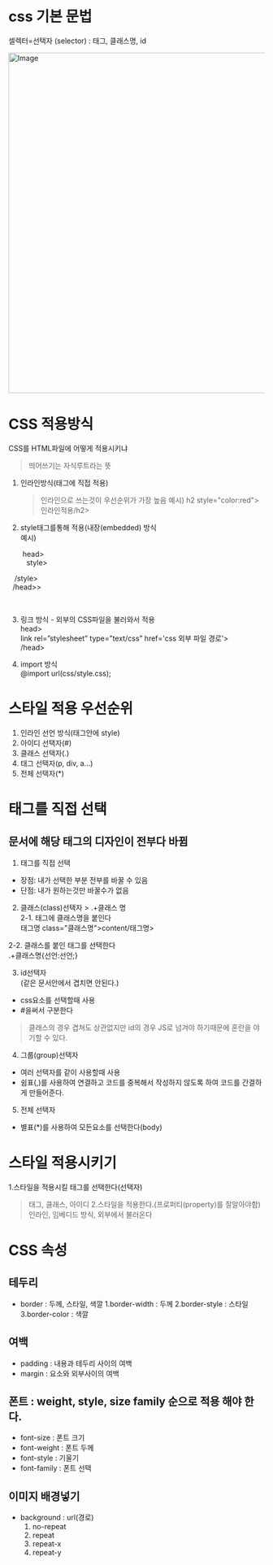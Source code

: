 # css 기본 문법
셀렉터=선택자 (selector) : 태그, 클래스명, id

<img width="670" alt="Image" src="https://github.com/user-attachments/assets/fab07437-f8c7-4e2b-94da-dd66d69abc90" />

# CSS 적용방식
CSS를 HTML파일에 어떻게 적용시키냐
> 띄어쓰기는 자식루트라는 뜻

1. 인라인방식(태그에 직접 적용)
   >인라인으로 쓰는것이 우선순위가 가장 높음
예시) h2 style="color:red">인라인적용/h2>

2. style태그를통해 적용(내장(embedded) 방식<br>
예시)<p>&nbsp;head><br>
&nbsp;&nbsp;&nbsp;style>
          
&nbsp;&nbsp;&nbsp;/style><br>
&nbsp;&nbsp;/head>></p><br>
      
3. 링크 방식 - 외부의 CSS파일을 불러와서 적용<br>
 head><br>
    link rel=”stylesheet” type=”text/css” href='css 외부 파일 경로'><br>
 /head><br>

4. import 방식<br>
 @import url(css/style.css);

# 스타일 적용 우선순위
1. 인라인 선언 방식(태그안에 style)
2. 아이디 선택자(#)
3. 클래스 선택자(.)
4. 태그 선택자(p, div, a...)
5. 전체 선택자(*)

# 태그를 직접 선택
## 문서에 해당 태그의 디자인이 전부다 바뀜
1. 태그를 직접 선택
- 장점: 내가 선택한 부분 전부를 바꿀 수 있음
- 단점: 내가 원하는것만 바꿀수가 없음

2. 클래스(class)선택자 > .+클래스 명<br>
2-1. 태그에 클래스명을 붙인다<br>
   태그명 class="클래스명">content/태그명>

2-2. 클래스를 붙인 태그를 선택한다<br>
   .+클래스명{선언:선언;}

3. id선택자<br>(같은 문서안에서 겹치면 안된다.)
- css요소를 선택할때 사용
- #을써서 구분한다
> 클래스의 경우 겹쳐도 상관없지만 id의 경우 JS로 넘겨야 하기때문에 혼란을 야기할 수 있다.

4. 그룹(group)선택자
- 여러 선택자를 같이 사용할때 사용
- 쉼표(,)를 사용하여 연결하고 코드를 중복해서 작성하지 않도록 하여 코드를 간결하게 만들어준다.

5. 전체 선택자
- 별표(*)를 사용하여 모든요소를 선택한다(body)

# 스타일 적용시키기
1.스타일을 적용시킬 태그를 선택한다(선택자)
> 태그, 클래스, 아이디
2.스타일을 적용한다.(프로퍼티(property)를 잘알아야함)
> 인라인, 임베디드 방식, 외부에서 불러온다

# CSS 속성
## 테두리
- border : 두께, 스타일, 색깔
  1.border-width : 두께
  2.border-style : 스타일
  3.border-color : 색깔

## 여백
- padding : 내용과 테두리 사이의 여백
- margin : 요소와 외부사이의 여백

## 폰트 : weight, style, size family 순으로 적용 해야 한다.
- font-size : 폰트 크기
- font-weight : 폰트 두께
- font-style : 기울기
- font-family : 폰트 선택

## 이미지 배경넣기
- background : url(경로)
  1. no-repeat 
  2. repeat
  3. repeat-x
  4. repeat-y

